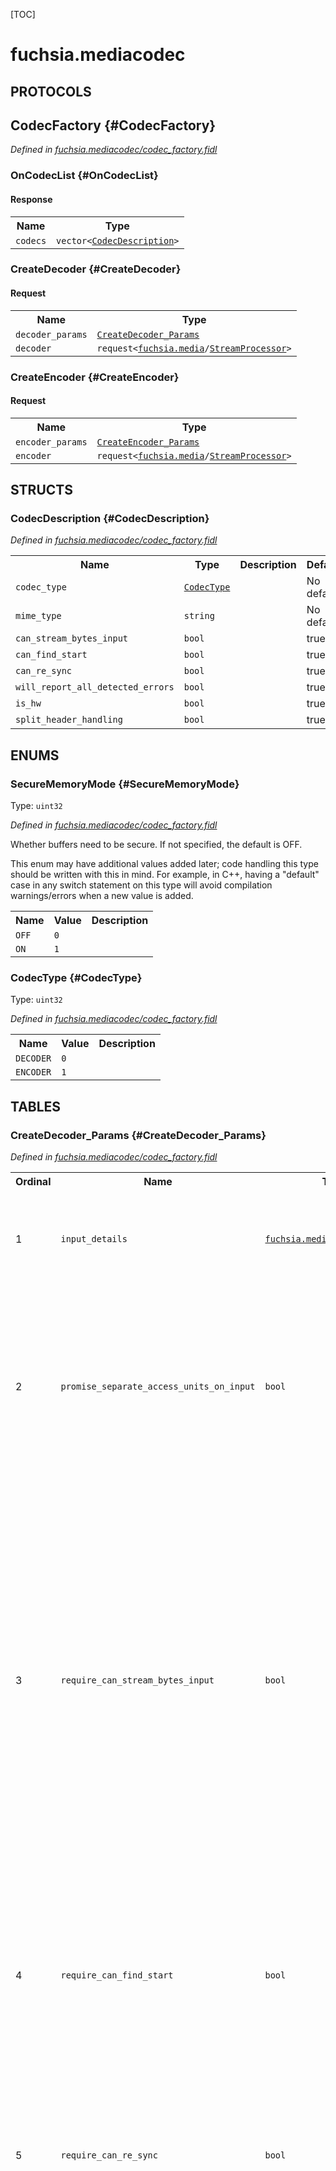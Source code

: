 [TOC]

# fuchsia.mediacodec


## **PROTOCOLS**

## CodecFactory {#CodecFactory}
*Defined in [fuchsia.mediacodec/codec_factory.fidl](https://fuchsia.googlesource.com/fuchsia/+/master/sdk/fidl/fuchsia.mediacodec/codec_factory.fidl#255)*


### OnCodecList {#OnCodecList}




#### Response
<table>
    <tr><th>Name</th><th>Type</th></tr>
    <tr>
            <td><code>codecs</code></td>
            <td>
                <code>vector&lt;<a class='link' href='#CodecDescription'>CodecDescription</a>&gt;</code>
            </td>
        </tr></table>

### CreateDecoder {#CreateDecoder}


#### Request
<table>
    <tr><th>Name</th><th>Type</th></tr>
    <tr>
            <td><code>decoder_params</code></td>
            <td>
                <code><a class='link' href='#CreateDecoder_Params'>CreateDecoder_Params</a></code>
            </td>
        </tr><tr>
            <td><code>decoder</code></td>
            <td>
                <code>request&lt;<a class='link' href='../fuchsia.media/'>fuchsia.media</a>/<a class='link' href='../fuchsia.media/#StreamProcessor'>StreamProcessor</a>&gt;</code>
            </td>
        </tr></table>



### CreateEncoder {#CreateEncoder}


#### Request
<table>
    <tr><th>Name</th><th>Type</th></tr>
    <tr>
            <td><code>encoder_params</code></td>
            <td>
                <code><a class='link' href='#CreateEncoder_Params'>CreateEncoder_Params</a></code>
            </td>
        </tr><tr>
            <td><code>encoder</code></td>
            <td>
                <code>request&lt;<a class='link' href='../fuchsia.media/'>fuchsia.media</a>/<a class='link' href='../fuchsia.media/#StreamProcessor'>StreamProcessor</a>&gt;</code>
            </td>
        </tr></table>





## **STRUCTS**

### CodecDescription {#CodecDescription}
*Defined in [fuchsia.mediacodec/codec_factory.fidl](https://fuchsia.googlesource.com/fuchsia/+/master/sdk/fidl/fuchsia.mediacodec/codec_factory.fidl#220)*





<table>
    <tr><th>Name</th><th>Type</th><th>Description</th><th>Default</th></tr><tr>
            <td><code>codec_type</code></td>
            <td>
                <code><a class='link' href='#CodecType'>CodecType</a></code>
            </td>
            <td></td>
            <td>No default</td>
        </tr><tr>
            <td><code>mime_type</code></td>
            <td>
                <code>string</code>
            </td>
            <td></td>
            <td>No default</td>
        </tr><tr>
            <td><code>can_stream_bytes_input</code></td>
            <td>
                <code>bool</code>
            </td>
            <td></td>
            <td>true</td>
        </tr><tr>
            <td><code>can_find_start</code></td>
            <td>
                <code>bool</code>
            </td>
            <td></td>
            <td>true</td>
        </tr><tr>
            <td><code>can_re_sync</code></td>
            <td>
                <code>bool</code>
            </td>
            <td></td>
            <td>true</td>
        </tr><tr>
            <td><code>will_report_all_detected_errors</code></td>
            <td>
                <code>bool</code>
            </td>
            <td></td>
            <td>true</td>
        </tr><tr>
            <td><code>is_hw</code></td>
            <td>
                <code>bool</code>
            </td>
            <td></td>
            <td>true</td>
        </tr><tr>
            <td><code>split_header_handling</code></td>
            <td>
                <code>bool</code>
            </td>
            <td></td>
            <td>true</td>
        </tr>
</table>



## **ENUMS**

### SecureMemoryMode {#SecureMemoryMode}
Type: <code>uint32</code>

*Defined in [fuchsia.mediacodec/codec_factory.fidl](https://fuchsia.googlesource.com/fuchsia/+/master/sdk/fidl/fuchsia.mediacodec/codec_factory.fidl#22)*

 Whether buffers need to be secure.  If not specified, the default is OFF.

 This enum may have additional values added later; code handling this type
 should be written with this in mind.  For example, in C++, having a
 "default" case in any switch statement on this type will avoid compilation
 warnings/errors when a new value is added.


<table>
    <tr><th>Name</th><th>Value</th><th>Description</th></tr><tr>
            <td><code>OFF</code></td>
            <td><code>0</code></td>
            <td></td>
        </tr><tr>
            <td><code>ON</code></td>
            <td><code>1</code></td>
            <td></td>
        </tr></table>

### CodecType {#CodecType}
Type: <code>uint32</code>

*Defined in [fuchsia.mediacodec/codec_factory.fidl](https://fuchsia.googlesource.com/fuchsia/+/master/sdk/fidl/fuchsia.mediacodec/codec_factory.fidl#215)*



<table>
    <tr><th>Name</th><th>Value</th><th>Description</th></tr><tr>
            <td><code>DECODER</code></td>
            <td><code>0</code></td>
            <td></td>
        </tr><tr>
            <td><code>ENCODER</code></td>
            <td><code>1</code></td>
            <td></td>
        </tr></table>



## **TABLES**

### CreateDecoder_Params {#CreateDecoder_Params}


*Defined in [fuchsia.mediacodec/codec_factory.fidl](https://fuchsia.googlesource.com/fuchsia/+/master/sdk/fidl/fuchsia.mediacodec/codec_factory.fidl#29)*



<table>
    <tr><th>Ordinal</th><th>Name</th><th>Type</th><th>Description</th></tr>
    <tr>
            <td>1</td>
            <td><code>input_details</code></td>
            <td>
                <code><a class='link' href='../fuchsia.media/'>fuchsia.media</a>/<a class='link' href='../fuchsia.media/#FormatDetails'>FormatDetails</a></code>
            </td>
            <td> Input mime type for a decoder.

 The recognized mime types for now:
 video/h264
 video/vp9
 audio/aac
   input_details.oob_bytes must be an AudioSpecificConfig() as defined
   by AAC spec.
</td>
        </tr><tr>
            <td>2</td>
            <td><code>promise_separate_access_units_on_input</code></td>
            <td>
                <code>bool</code>
            </td>
            <td> This must be true in order for the client to be permitted to put a
 timestamp on an input packet, which is in turn required to get any
 timestamps on any output packets.

 It is always legal to provide separate Access Units (henceforth AUs) to a
 decoder, but this boolean must be true for a decoder to accept and
 propagate timestamp values.

 This must be true when creating a video encoder, or the CodecFactory
 channel will close.
</td>
        </tr><tr>
            <td>3</td>
            <td><code>require_can_stream_bytes_input</code></td>
            <td>
                <code>bool</code>
            </td>
            <td> Require that the selected codec be capable of accepting input where
 AUs are not separated into separate packets.

 This does not imply that the decoder can find the start of the first AU;
 for that see require_can_find_start.  This does not imply that the decoder
 can re-sync on its own if the stream data is damaged; for that see
 require_can_re_sync.

 If both promise_separate_access_units_on_input and
 require_can_stream_bytes_input are true, the CodecFactory channel will
 close.

 If this is false, the client must feed separate AUs on the fuchsia.ui.input.  This
 must be false for a video encoder, and if true the CodecFactory channel
 will close.

 Unless a client demands a decoder capable of taking concatenated AUs
 (require_can_stream_bytes_input true), the client must feed a decoder
 separate AUs.  This means the client cannot have parts of two separate AUs
 in the same packet, unless require_can_stream_bytes_input is true.
</td>
        </tr><tr>
            <td>4</td>
            <td><code>require_can_find_start</code></td>
            <td>
                <code>bool</code>
            </td>
            <td> A decoder is allowed to be capable of streaming bytes but not capable of
 searching for the start of the first usable AU.  To require both, set both
 require_can_stream_bytes_input and require_can_find_start.  Setting
 require_can_find_start without require_can_stream_bytes_input is invalid.

 With require_can_stream_bytes_input true but require_can_find_start false,
 the client must start the first packet with the start of an AU, but can
 send a stream of bytes after that.
</td>
        </tr><tr>
            <td>5</td>
            <td><code>require_can_re_sync</code></td>
            <td>
                <code>bool</code>
            </td>
            <td> On problematic input data, all decoders are expected to at least be able to
 close the channel rather than getting stuck in a failed and/or broken
 state.

 A decoder returned from a request with require_can_re_sync is potentially
 able to handle damaged input without closing the Codec channel.  Such a
 Codec is encouraged, but not required, to also satisfy requirements of
 require_report_all_detected_errors.
</td>
        </tr><tr>
            <td>6</td>
            <td><code>require_report_all_detected_errors</code></td>
            <td>
                <code>bool</code>
            </td>
            <td> Sometimes a client would rather fail an overall use of a decoder than fail
 to notice data corruption.  For such scenarios, the client can specify
 require_report_all_detected_errors.  For any codec returned from a
 request with require_report_all_detected_errors set, on detection of
 any input data corruption the codec will report in one or more of these
 ways:
   * closing the Codec channel
   * OnStreamFailed()
   * error_detected_before
   * error_detected_during

 If false, a codec may silently skip past corrupted input data.

 No decoder can detect all corruption, because some corruption can look like
 valid stream data.  This requirement is only to request a codec that
 is written to attempt to detect _and report_ input stream corruption.

 This flag is not intended to be 100% bulletproof.  If a client needs robust
 assurance that _all_ detectable stream corruption is _always_ detected,
 this flag is not enough of a guarantee to achieve that.  Since some stream
 corruption is inherently non-detectable in any case, such a client should
 consider using stronger techniques upstream to ensure that corruption can
 be detected with the needed probability very close to 1.

 This flag being true doesn't imply anything about whether the codec will
 discard damaged data vs. producing corresponding damaged output.  Only that
 the codec will set error_detected_* bools to true when appropriate.

 Regardless of this setting, not all timestamp_ish values provided on input
 are guaranteed to show up on output.
</td>
        </tr><tr>
            <td>7</td>
            <td><code>require_hw</code></td>
            <td>
                <code>bool</code>
            </td>
            <td> If true, require that the returned codec is HW-accelerated.
</td>
        </tr><tr>
            <td>8</td>
            <td><code>permit_lack_of_split_header_handling</code></td>
            <td>
                <code>bool</code>
            </td>
            <td> permit_lack_of_split_header_handling

 This field is a temporary field that will be going away.

 TODO(dustingreen): Remove this field once we're down to zero codecs with
 problems handling split headers.

 By default, a Codec instance is required to handle "split headers", meaning
 that a client is allowed to deliver parts of an AU one byte at a time,
 including parts near the beginning of the AU, and the codec is required to
 tolerate and handle that properly.  However, unfortunately not all codecs
 properly support split headers.  If a client is willing to permit such a
 codec to be used, the client can set this to true.  Clients are not
 encouraged to set this, but setting it may be necessary to find a codec for
 some formats _for now_.  If a client sets this to true, the client should
 deliver data of each AU with many contiguous non-split bytes from the start
 of each AU.  The client is not strictly required to deliver one AU at a
 time, only to ensure that either all the AU bytes are in a single packet or
 that many bytes at the start of each AU are in a single packet.

 The specification for how a client should use this and how a client should
 behave if setting this to true is intentionally vague, because lack of
 support for header splitting is not ideal, and is expected to be
 temporary, and all codecs should handle split headers in the long run.
 The main intent of this field is to avoid giving an innocent client using
 default value of false here a codec that can't properly handle split
 headers.  This is not an attempt at a mechanism to fully work around a
 codec that doesn't handle split headers.
</td>
        </tr><tr>
            <td>9</td>
            <td><code>secure_output_mode</code></td>
            <td>
                <code><a class='link' href='#SecureMemoryMode'>SecureMemoryMode</a></code>
            </td>
            <td> If set to ON, the decoder must support secure buffers on output, and
 must reject non-secure buffers on output.

 If set to OFF or not set, the created decoder will reject secure buffers
 on output by closing the StreamProcessor channel.

 If secure_input_mode ON, secure_output_mode must also be ON.
</td>
        </tr><tr>
            <td>10</td>
            <td><code>secure_input_mode</code></td>
            <td>
                <code><a class='link' href='#SecureMemoryMode'>SecureMemoryMode</a></code>
            </td>
            <td> If set to ON, the decoder must support secure buffers on input and must
 reject non-secure buffers on input.

 If set to OFF or not set, the created decoder will reject secure buffers
 on input by closing the StreamProcessor channel.

 If secure_input_mode ON, secure_output_mode must also be ON.
</td>
        </tr></table>

### CreateEncoder_Params {#CreateEncoder_Params}


*Defined in [fuchsia.mediacodec/codec_factory.fidl](https://fuchsia.googlesource.com/fuchsia/+/master/sdk/fidl/fuchsia.mediacodec/codec_factory.fidl#201)*

 Parameters used to request an encoder.


<table>
    <tr><th>Ordinal</th><th>Name</th><th>Type</th><th>Description</th></tr>
    <tr>
            <td>1</td>
            <td><code>input_details</code></td>
            <td>
                <code><a class='link' href='../fuchsia.media/'>fuchsia.media</a>/<a class='link' href='../fuchsia.media/#FormatDetails'>FormatDetails</a></code>
            </td>
            <td> The format of the uncompressed input data.

 This field should be a raw mime_type (e.g. 'video/raw') and uncompressed
 format details for the encoder to use when reading buffers.

 To be elibigible an encoder must support the input format.
</td>
        </tr><tr>
            <td>2</td>
            <td><code>require_hw</code></td>
            <td>
                <code>bool</code>
            </td>
            <td> If true, require that the returned codec is HW-accelerated.
</td>
        </tr></table>









